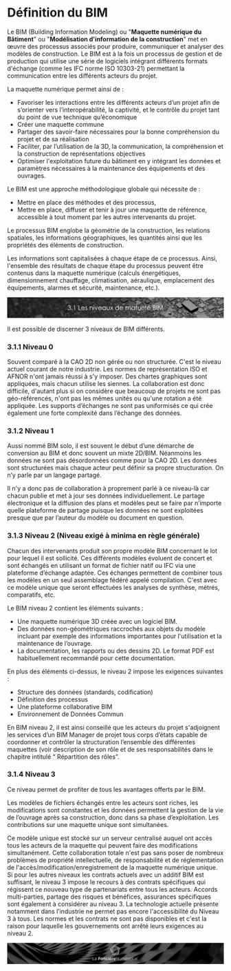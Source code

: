 # Définition du BIM


Le BIM \(Building Information Modeling\) ou "**Maquette numérique du Bâtiment**" ou "**Modélisation d'information de la construction**" met en œuvre des processus associés pour produire, communiquer et analyser des modèles de construction. Le BIM est à la fois un processus de gestion et de production qui utilise une série de logiciels intégrant différents formats d'échange \(comme les IFC norme ISO 10303-21\) permettant la communication entre les différents acteurs du projet.

La maquette numérique permet ainsi de :

* Favoriser les interactions entre les différents acteurs d’un projet afin de s’orienter vers l’interopérabilité, la captivité, et le contrôle du projet tant du point de vue technique qu’économique
* Créer une maquette commune
* Partager des savoir-faire nécessaires pour la bonne compréhension du projet et de sa réalisation
* Faciliter, par l’utilisation de la 3D, la communication, la compréhension et la construction de représentations objectives
* Optimiser l'exploitation future du bâtiment en y intégrant les données et paramètres nécessaires à la maintenance des équipements et des ouvrages.

Le BIM est une approche méthodologique globale qui nécessite de :

* Mettre en place des méthodes et des processus,
* Mettre en place, diffuser et tenir à jour une maquette de référence, accessible à tout moment par les autres intervenants du projet.

Le processus BIM englobe la géométrie de la construction, les relations spatiales, les informations géographiques, les quantités ainsi que les propriétés des éléments de construction.

Les informations sont capitalisées à chaque étape de ce processus. Ainsi, l'ensemble des résultats de chaque étape du processus peuvent être contenus dans la maquette numérique \(calculs énergétiques, dimensionnement chauffage, climatisation, aéraulique, emplacement des équipements, alarmes et sécurité, maintenance, etc.\).

![](../.gitbook/assets/niveau-de-maturite-bim.png)


Il est possible de discerner 3 niveaux de BIM différents.

### 3.1.1 Niveau 0


Souvent comparé à la CAO 2D non gérée ou non structurée. C'est le niveau actuel courant de notre industrie. Les normes de représentation ISO et AFNOR n'ont jamais réussi à s'y imposer. Des chartes graphiques sont appliquées, mais chacun utilise les siennes. La collaboration est donc difficile, d'autant plus si on considère que beaucoup de projets ne sont pas géo-référencés, n'ont pas les mêmes unités ou qu'une rotation a été appliquée. Les supports d’échanges ne sont pas uniformisés ce qui crée également une forte complexité dans l’échange des données.

### 3.1.2 Niveau 1


Aussi nommé BIM solo, il est souvent le début d’une démarche de conversion au BIM et donc souvent un mixte 2D/BIM. Néanmoins les données ne sont pas désordonnées comme pour la CAO 2D. Les données sont structurées mais chaque acteur peut définir sa propre structuration. On n’y parle par un langage partagé.

Il n'y a donc pas de collaboration à proprement parlé à ce niveau-là car chacun publie et met à jour ses données individuellement. Le partage électronique et la diffusion des plans et modèles peut se faire par n’importe quelle plateforme de partage puisque les données ne sont exploitées presque que par l’auteur du modèle ou document en question.

### 3.1.3 Niveau 2 \(Niveau exigé à minima en règle générale\)

Chacun des intervenants produit son propre modèle BIM concernant le lot pour lequel il est sollicité. Ces différents modèles évoluent de concert et sont échangés en utilisant un format de fichier natif ou IFC via une plateforme d’échange adaptée. Ces échanges permettent de combiner tous les modèles en un seul assemblage fédéré appelé compilation. C'est avec ce modèle unique que seront effectuées les analyses de synthèse, métrés, comparatifs, etc.

Le BIM niveau 2 contient les éléments suivants :

* Une maquette numérique 3D créée avec un logiciel BIM.
* Des données non-géométriques raccrochés aux objets du modèle incluant par exemple des informations importantes pour l'utilisation et la maintenance de l’ouvrage. 
* La documentation, les rapports ou des dessins 2D. Le format PDF est habituellement recommandé pour cette documentation.

En plus des éléments ci-dessus, le niveau 2 impose les exigences suivantes :

* Structure des données \(standards, codification\)
* Définition des processus
* Une plateforme collaborative BIM
* Environnement de Données Commun

En BIM niveau 2, il est ainsi conseillé que les acteurs du projet s'adjoignent les services d’un BIM Manager de projet tous corps d’états capable de coordonner et contrôler la structuration l’ensemble des différentes maquettes \(voir description de son rôle et de ses responsabilités dans le chapitre intitulé “ Répartition des rôles”.

### 3.1.4 Niveau 3

Ce niveau permet de profiter de tous les avantages offerts par le BIM.

Les modèles de fichiers échangés entre les acteurs sont riches, les modifications sont constantes et les données permettent la gestion de la vie de l’ouvrage après sa construction, donc dans sa phase d’exploitation. Les contributions sur une maquette unique sont simultanées.

Ce modèle unique est stocké sur un serveur centralisé auquel ont accès tous les acteurs de la maquette qui peuvent faire des modifications simultanément. Cette collaboration totale n'est pas sans poser de nombreux problèmes de propriété intellectuelle, de responsabilité et de réglementation de l'accès/modification/enregistrement de la maquette numérique unique. Si pour les autres niveaux les contrats actuels avec un additif BIM est suffisant, le niveau 3 impose le recours à des contrats spécifiques qui régissent ce nouveau type de partenariats entre tous les acteurs. Accords multi-parties, partage des risques et bénéfices, assurances spécifiques sont également à considérer au niveau 3. La technologie actuelle présente notamment dans l’industrie ne permet pas encore l'accessibilité du Niveau 3 à tous. Les normes et les contrats ne sont pas disponibles et c'est la raison pour laquelle les gouvernements ont arrêté leurs exigences au niveau 2.

![](../.gitbook/assets/wallpaper_fnum_black.jpg)

